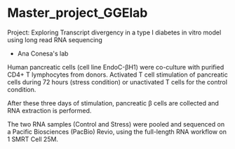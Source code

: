 # Master_project_GGElab


Project: Exploring Transcript divergency in a type I diabetes in vitro model using long read RNA sequencing
-  Ana Conesa's lab

Human pancreatic cells (cell line EndoC-βH1) were co-culture with purified CD4+ T lymphocytes from donors.
Activated T cell stimulation of pancreatic cells during 72 hours (stress condition) or unactivated T cells for the control condition.

After these three days of stimulation, pancreatic β cells are collected and RNA extraction is performed.

The two RNA samples (Control and Stress) were pooled and sequenced on a Pacific Biosciences (PacBio) Revio, using the full-length RNA workflow on 1 SMRT Cell 25M. 
